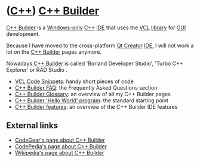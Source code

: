 # ([C++](Cpp.md)) [C++ Builder](CppBuilder.md)

[C++ Builder](CppBuilder.md) is a [Windows-only](CppWindows.md)
[C++](Cpp.md) [IDE](CppIde.md) that uses the [VCL](CppVcl.md)
[library](CppLibrary.md) for [GUI](CppGui.md) development.

Because I have moved to the cross-platform [Qt
Creator](CppQtCreator.md) [IDE](CppIde.md), I will not work a lot on
the [C++ Builder](CppBuilder.md) pages anymore.

Nowadays [C++ Builder](CppBuilder.md) is called 'Borland Developer
Studio', 'Turbo C++ Explorer' or RAD Studio .

 * [VCL Code Snippets](CppVclCodeSnippets.md): handy short pieces of code
 * [C++ Builder FAQ](CppBuilderFaq.md): the Frequently Asked Questions section
 * [C++ Builder Glossary](CppBuilderGlossary.md): an overview of all my C++ Builder pages
 * [C++ Builder 'Hello World' program](CppBuilderHelloWorld.md): the standard starting point
 * [C++ Builder features](CppBuilderFeatures.md): an overview of the C++ Builder IDE features

## External links

 * [CodeGear's page about C++ Builder](http://www.codegear.com/products/cppbuilder)
 * [CodePedia's page about C++ Builder](http://www.codepedia.com/1/CppBuilder)
 * [Wikipedia's page about C++ Builder](http://en.wikipedia.org/wiki/C%2B%2B_Builder)
